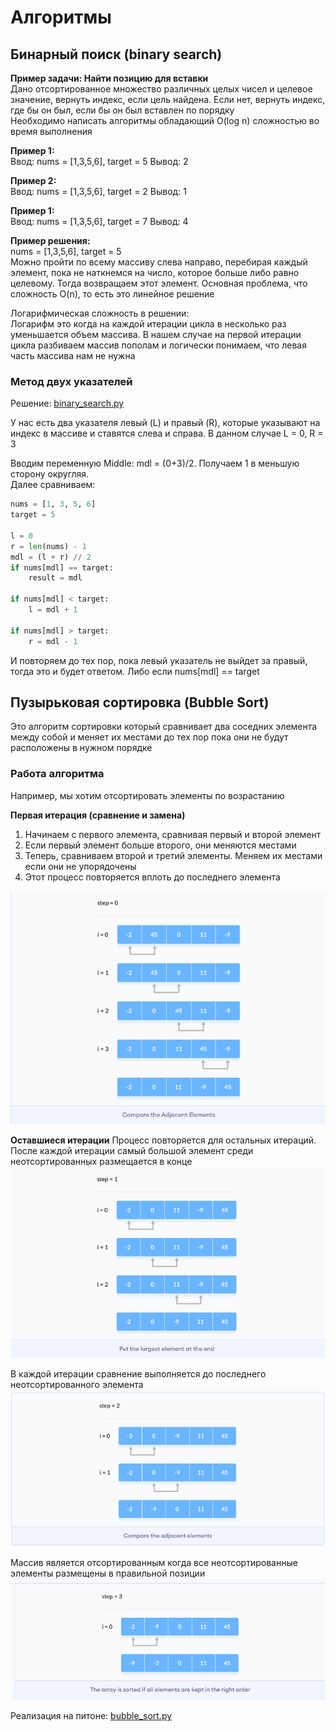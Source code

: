 # Алгоритмы

## Бинарный поиск (binary search)

**Пример задачи: Найти позицию для вставки**    
Дано отсортированное множество различных целых чисел и целевое значение, вернуть индекс, если цель найдена. Если нет,
вернуть индекс, где бы он был, если бы он был вставлен по порядку  
Необходимо написать алгоритмы обладающий O(log n) сложностью во время выполнения

**Пример 1:**  
Ввод: nums = [1,3,5,6], target = 5
Вывод: 2

**Пример 2:**  
Ввод: nums = [1,3,5,6], target = 2
Вывод: 1

**Пример 1:**  
Ввод: nums = [1,3,5,6], target = 7
Вывод: 4

**Пример решения:**  
nums = [1,3,5,6], target = 5  
Можно пройти по всему массиву слева направо, перебирая каждый элемент, пока не наткнемся на число, которое больше либо
равно целевому. Тогда возвращаем этот элемент. Основная проблема, что сложность O(n), то есть это линейное решение

Логарифмическая сложность в решении:  
Логарифм это когда на каждой итерации цикла в несколько раз уменьшается объем массива. В нашем случае на первой итерации
цикла разбиваем массив пополам и логически понимаем, что левая часть массива нам не
нужна

### Метод двух указателей

Решение: [binary_search.py](..%2Fcode%2Falgos%2Fbinary_search.py)

У нас есть два указателя левый (L) и правый (R), которые указывают на индекс в массиве и ставятся слева и справа. В
данном случае L = 0, R = 3

Вводим переменную Middle: mdl = (0+3)/2. Получаем 1 в меньшую сторону округляя.  
Далее сравниваем:

```python
nums = [1, 3, 5, 6]
target = 5

l = 0
r = len(nums) - 1
mdl = (l + r) // 2
if nums[mdl] == target:
    result = mdl

if nums[mdl] < target:
    l = mdl + 1

if nums[mdl] > target:
    r = mdl - 1
``` 

И повторяем до тех пор, пока левый указатель не выйдет за правый, тогда это и будет ответом. Либо если nums[mdl] ==
target

## Пузырьковая сортировка (Bubble Sort)

Это алгоритм сортировки который сравнивает два соседних элемента между собой и меняет их местами до тех пор пока они не
будут расположены в нужном порядке

### Работа алгоритма

Например, мы хотим отсортировать элементы по возрастанию

**Первая итерация (сравнение и замена)**

1. Начинаем с первого элемента, сравнивая первый и второй элемент
2. Если первый элемент больше второго, они меняются местами
3. Теперь, сравниваем второй и третий элементы. Меняем их местами если они не упорядочены
4. Этот процесс повторяется вплоть до последнего элемента  

![bubble_1.png](../src/images/bubblesort.png)

**Оставшиеся итерации**
Процесс повторяется для остальных итераций. После каждой итерации самый большой элемент среди неотсортированных
размещается в конце 
![img.png](../src/images/bubblesort2.png)

В каждой итерации сравнение выполняется до последнего неотсортированного элемента
![img.png](../src/images/bubblesort3.png)

Массив является отсортированным когда все неотсортированные элементы размещены в правильной позиции
![img.png](../src/images/bubblesort4.png)

Реализация на питоне:
[bubble_sort.py](..%2Fcode%2Falgos%2Fbubble_sort.py)